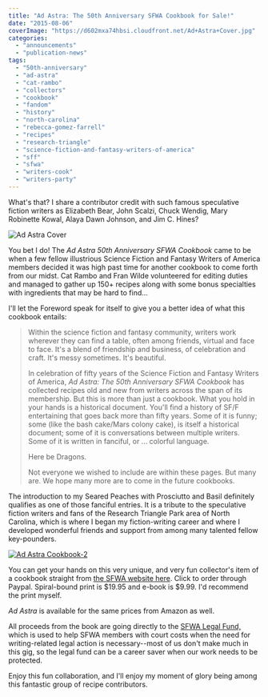 ```yaml
---
title: "Ad Astra: The 50th Anniversary SFWA Cookbook for Sale!"
date: "2015-08-06"
coverImage: "https://d602mxa74hbsi.cloudfront.net/Ad+Astra+Cover.jpg"
categories: 
  - "announcements"
  - "publication-news"
tags: 
  - "50th-anniversary"
  - "ad-astra"
  - "cat-rambo"
  - "collectors"
  - "cookbook"
  - "fandom"
  - "history"
  - "north-carolina"
  - "rebecca-gomez-farrell"
  - "recipes"
  - "research-triangle"
  - "science-fiction-and-fantasy-writers-of-america"
  - "sff"
  - "sfwa"
  - "writers-cook"
  - "writers-party"
---
```


What's that? I share a contributor credit with such famous speculative fiction writers as Elizabeth Bear, John Scalzi, Chuck Wendig, Mary Robinette Kowal, Alaya Dawn Johnson, and Jim C. Hines?

![Ad Astra Cover](https://d602mxa74hbsi.cloudfront.net/Ad+Astra+Cover.jpg)

You bet I do! The _Ad Astra 50th Anniversary SFWA Cookbook_ came to be when a few fellow illustrious Science Fiction and Fantasy Writers of America members decided it was high past time for another cookbook to come forth from our midst. Cat Rambo and Fran Wilde volunteered for editing duties and managed to gather up 150+ recipes along with some bonus specialties with ingredients that may be hard to find...

I'll let the Foreword speak for itself to give you a better idea of what this cookbook entails:

> Within the science fiction and fantasy community, writers work wherever they can find a table, often among friends, virtual and face to face. It's a blend of friendship and business, of celebration and craft. It's messy sometimes. It's beautiful.
> 
> In celebration of fifty years of the Science Fiction and Fantasy Writers of America, _Ad Astra: The 50th Anniversary SFWA Cookbook_ has collected recipes old and new from writers across the span of its membership. But this is more than just a cookbook. What you hold in your hands is a historical document. You'll find a history of SF/F entertaining that goes back more than fifty years. Some of it is funny; some (like the bash cake/Mars colony cake), is itself a historical document; some of it is conversations between multiple writers. Some of it is written in fanciful, or ... colorful language.
> 
> Here be Dragons.
> 
> Not everyone we wished to include are within these pages. But many are. We hope many more are to come in the future cookbooks.

The introduction to my Seared Peaches with Prosciutto and Basil definitely qualifies as one of those fanciful entries. It is a tribute to the speculative fiction writers and fans of the Research Triangle Park area of North Carolina, which is where I began my fiction-writing career and where I developed wonderful friends and support from among many talented fellow key-pounders.

[![Ad Astra Cookbook-2](images/Ad-Astra-Cookbook-2-1024x759.jpg)](http://thegourmez.com/wp-content/uploads/2015/08/Ad-Astra-Cookbook-2.jpg)

You can get your hands on this very unique, and very fun collector's item of a cookbook straight from [the SFWA website here](https://www.sfwa.org/sfwa-publications/preorder-your-sfwa-cookbook-now/). Click to order through Paypal. Spiral-bound print is $19.95 and e-book is $9.99. I'd recommend the print myself.

_Ad Astra_ is available for the same prices from Amazon as well.

All proceeds from the book are going directly to the [SFWA Legal Fund,](https://www.sfwa.org/about/benevolent-funds/legal-fund/) which is used to help SFWA members with court costs when the need for writing-related legal action is necessary--most of us don't make much in this gig, so the legal fund can be a career saver when our work needs to be protected.

Enjoy this fun collaboration, and I'll enjoy my moment of glory being among this fantastic group of recipe contributors.
